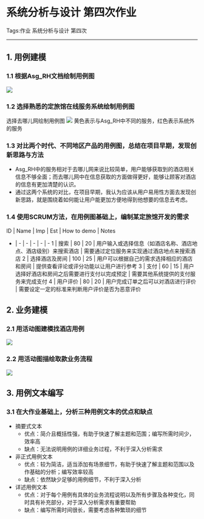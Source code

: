 ﻿---
layout: post
categories: 作业
tags: 作业 系统分析与设计
---
# 系统分析与设计 第四次作业

Tags:作业 系统分析与设计 第四次

---

## 1. 用例建模
### 1.1 根据Asg_RH文档绘制用例图
![](./screenshot/1524377204080.png)
### 1.2 选择熟悉的定旅馆在线服务系统绘制用例图
选择去哪儿网绘制用例图
![](./screenshot/2.png)
黄色表示与Asg_RH中不同的服务，红色表示系统外的服务
### 1.3 对比两个时代、不同地区产品的用例图，总结在项目早期，发现创新思路与方法
- Asg_RH中的服务相对于去哪儿网来说比较简单，用户能够获取到的酒店相关信息不够全面；而去哪儿网中在信息获取的方面做得更好，能够让顾客对酒店的信息有更加清楚的认识。
- 通过这两个系统的对比，在项目早期，我认为应该从用户易用性方面去发现创新思路，就是围绕着如何能让用户能更加方便地得到他想要的信息去考虑。
### 1.4 使用SCRUM方法，在用例图基础上，编制某定旅馆开发的需求
ID | Name | Imp | Est | How to demo | Notes
- | - | - | - | - | - 
1 | 搜索 | 80 | 20 | 用户输入或选择信息（如酒店名称、酒店地点、酒店级别）来搜索酒店 | 需要通过定位服务来实现通过酒店地点来搜索酒店
2 | 选择酒店及房间 | 100 | 25 | 用户可以根据自己的需求选择相应的酒店和房间 | 提供查看评论或评分功能以让用户进行参考
3 | 支付 | 60 | 15 | 用户选择好酒店和房间之后需要进行支付以完成预定 | 需要其他系统提供的支付服务来完成支付
4 | 用户评价 | 80 | 20 | 用户完成订单之后可以对酒店进行评价 | 需要设定一定的标准来判断用户评价是否为恶意评价
## 2. 业务建模
### 2.1 用活动图建模找酒店用例
![](./screenshot/3.png)
### 2.2 用活动图描绘取款业务流程
![](./screenshot/4.png)
## 3. 用例文本编写
### 3.1 在大作业基础上，分析三种用例文本的优点和缺点
- 摘要式文本
  - 优点：简介且概括性强，有助于快速了解主题和范围；编写所需时间少，效率高
  - 缺点：无法说明用例的详细业务过程，不利于深入分析需求
- 非正式用例文本
  - 优点：较为简洁，适当添加有场景细节，有助于快速了解主题和范围以及作基础的分析；编写效率较高
  - 缺点：依然缺少足够的用例细节，不利于深入分析
- 详述用例文本
  - 优点：对于每个用例有具体的业务流程说明以及所有步骤及各种变化，同时具有补充部分，对于深入分析需求有重要帮助
  - 缺点：编写所需时间很长，需要考虑各种繁琐的细节
